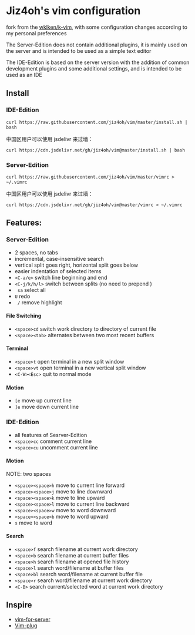 # Jiz4oh's vim configuration

fork from the [wklken/k-vim](https://github.com/wklken/k-vim), with some configuration changes according to my personal preferences

The Server-Edition does not contain additional plugins, it is mainly used on the server and is intended to be used as a simple text editor

The IDE-Edition is based on the server version with the addition of common development plugins and some additional settings, and is intended to be used as an IDE

## Install

### IDE-Edition

`curl https://raw.githubusercontent.com/jiz4oh/vim/master/install.sh | bash`

中国区用户可以使用 jsdelivr 来过墙：

`curl https://cdn.jsdelivr.net/gh/jiz4oh/vim@master/install.sh | bash`

### Server-Edition

`curl https://raw.githubusercontent.com/jiz4oh/vim/master/vimrc > ~/.vimrc`

中国区用户可以使用 jsdelivr 来过墙：

`curl https://cdn.jsdelivr.net/gh/jiz4oh/vim@master/vimrc > ~/.vimrc`

## Features:

### Server-Edition

- 2 spaces, no tabs
- incremental, case-insensitive search
- vertical split goes right, horizontal split goes below
- easier indentation of selected items
- `<C-a/e>` switch line beginning and end
- `<C-j/k/h/l>`  switch between splits (no need to prepend <C-w>)
- ` sa` select all
- `U` redo
- ` /` remove highlight

#### File Switching

- `<space>cd` switch work directory to directory of current file
- `<space><tab>` alternates between two most recent buffers 

#### Terminal

- `<space>t` open terminal in a new split window
- `<space>vt` open terminal in a new vertical split window
- `<C-W><Esc>` quit to normal mode

#### Motion

- `[e` move up current line
- `]e` move down current line

### IDE-Edition

- all features of Sesrver-Edition
- `<space>cc` comment current line
- `<space>cu` uncomment current line

#### Motion

NOTE: two spaces

- `<space><space>h` move to current line forward 
- `<space><space>j` move to line downward
- `<space><space>k` move to line upward
- `<space><space>l` move to current line backward
- `<space><space>w` move to word downward
- `<space><space>b` move to word upward
- `s` move to word 

#### Search

- `<space>f` search filename at current work directory
- `<space>b` search filename at current buffer files
- `<space>h` search filename at opened file history 
- `<space>l` search word/filename at buffer files
- `<space>bl` search word/filename at current buffer file
- `<space>r` search word/filename at current work directory
- `<C-B>` search current/selected word at current work directory

## Inspire

- [vim-for-server](https://github.com/wklken/vim-for-server)
- [Vim-plug](https://github.com/junegunn/vim-plug)

